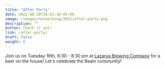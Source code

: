 ```yaml
---
title: "After Party"
date: 2022-06-28T20:51:18-05:00
image: /images/networking/2022/after-party.png
description: ""
button: Check it out!
link: /after-party/
draft: false
weight: 6
---
```


Join us on Tuesday 19th, 6:30 - 8:30 pm at [Lazarus Brewing Company](https://www.lazarusbrewing.com/) for a beer on the house! Let's celebrate the Beam community!